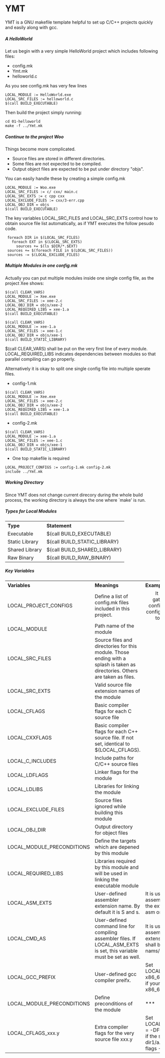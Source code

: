# YMT

YMT is a GNU makefile template helpful to set up C/C++ projects quickly and easily
along with gcc.

##### A HelloWorld
Let us begin with a very simple HelloWorld project which includes following files:
  - config.mk
  - Ymt.mk
  - helloworld.c

As you see config.mk has very few lines
```
LOCAL_MODULE := HelloWorld.exe
LOCAL_SRC_FILES := helloworld.c
$(call BUILD_EXECUTABLE)
``` 

Then build the project simply running:
```
cd 01-helloworld
make -f ../Ymt.mk
```

##### Continue to the project Woo 
Things become more complicated.
 - Source files are stored in different directories.
 - Some files are not expected to be compiled.
 - Output object files are expected to be put under directory "objs".

You can easily handle these by creating a simple config.mk
```
LOCAL_MODULE := Woo.exe
LOCAL_SRC_FILES := c/ cxx/ main.c
LOCAL_SRC_EXTS := c cpp cxx
LOCAL_EXCLUDE_FILES := cxx/3-err.cpp
LOCAL_OBJ_DIR = objs
$(call BUILD_EXECUTABLE)
```

The key variables LOCAL_SRC_FILES and LOCAL_SRC_EXTS control how to obtain source
file list automatically, as if YMT executes the follow pesudo code.
```
 foreach DIR in $(LOCAL_SRC_FILES)
   foreach EXT in $(LOCAL_SRC_EXTS)
     sources += $(ls $DIR/*.$EXT)
 sources += $(foreach FILE in $(LOCAL_SRC_FILES))
 sources -= $(LOCAL_EXCLUDE_FILES)
```

##### Multiple Modules in one config.mk
Actually you can put multiple modules inside one single config file,
as the project Xee shows:
```
$(call CLEAR_VARS)
LOCAL_MODULE := Xee.exe
LOCAL_SRC_FILES := xee-2.c
LOCAL_OBJ_DIR = objs/xee-2
LOCAL_REQUIRED_LIBS = xee-1.a
$(call BUILD_EXECUTABLE)

$(call CLEAR_VARS)
LOCAL_MODULE := xee-1.a
LOCAL_SRC_FILES := xee-1.c
LOCAL_OBJ_DIR = objs/xee-1
$(call BUILD_STATIC_LIBRARY)
```
$(call CLEAR_VARS) shall be put on the very first line of every module.
LOCAL_REQUIRED_LIBS indicates dependencies between modules so that parallel
compiling can go properly.

Alternatively it is okay to split one single config file into multiple sperate files.
- config-1.mk
```
$(call CLEAR_VARS)
LOCAL_MODULE := Xee.exe
LOCAL_SRC_FILES := xee-2.c
LOCAL_OBJ_DIR = objs/xee-2
LOCAL_REQUIRED_LIBS = xee-1.a
$(call BUILD_EXECUTABLE)
```
- config-2.mk
```
$(call CLEAR_VARS)
LOCAL_MODULE := xee-1.a
LOCAL_SRC_FILES := xee-1.c
LOCAL_OBJ_DIR = objs/xee-1
$(call BUILD_STATIC_LIBRARY)
```
- One top makefile is required
```
LOCAL_PROJECT_CONFIGS := config-1.mk config-2.mk
include ../Ymt.mk
```

##### Working Directory
Since YMT does not change current direcory during the whole build process,
the working directory is always the one where `make' is run.

##### Types for Local Modules
<table>
  <tbody align="left">
    <tr>
      <th>Type</th>
      <th>Statement</th>
    </tr>
    <tr>
      <td>Executable</td>
      <td>$(call BUILD_EXECUTABLE)</td>
    </tr>
    <tr>
      <td>Static Library</td>
      <td>$(call BUILD_STATIC_LIBRARY)</td>
    </tr>
    <tr>
      <td>Shared Library</td>
      <td>$(call BUILD_SHARED_LIBRARY)</td>
    </tr>
    <tr>
      <td>Raw Binary</td>
      <td>$(call BUILD_RAW_BINARY)</td>
    </tr>
  </tbody>
</table>

##### Key Variables
<table>
  <tbody align="left">
    <tr>
      <th>Variables</th>
      <th>Meanings</th>
      <th>Example usecase</th>
    </tr>
    <tr>
      <td>LOCAL_PROJECT_CONFIGS</td>
      <td>Define a list of config.mk files included in this project.</td>
	  <td align="center">It is okay either gathering module configurations in one config.mk or scattering to multiple files</td>
    </tr>
    <tr>
      <td>LOCAL_MODULE</td>
      <td>Path name of the module</td>
	  <td align="center">***</td>
    </tr>
    <tr>
      <td>LOCAL_SRC_FILES</td>
      <td>Source files and directories for this module. Those ending with a splash is taken as directories.
Others are taken as files.</td>
	  <td align="center">***</td>
    </tr>
    <tr>
      <td>LOCAL_SRC_EXTS</td>
      <td>Valid source file extension names of the module</td>
	  <td align="center">***</td>
    </tr>
    <tr>
      <td>LOCAL_CFLAGS</td>
      <td>Basic compiler flags for each C source file</td>
	  <td align="center">***</td>
    </tr>
    <tr>
      <td>LOCAL_CXXFLAGS</td>
      <td>Basic compiler flags for each C++ source file. If not set, identical to $(LOCAL_CFLAGS).</td>
	  <td align="center">***</td>
    </tr>
    <tr>
      <td>LOCAL_C_INCLUDES</td>
      <td>Include paths for C/C++ source files</td>
	  <td align="center">***</td>
    </tr>
    <tr>
      <td>LOCAL_LDFLAGS</td>
      <td>Linker flags for the module</td>
	  <td align="center">***</td>
    </tr>
    <tr>
      <td>LOCAL_LDLIBS</td>
      <td>Libraries for linking the module</td>
	  <td align="center">***</td>
    </tr>
    <tr>
      <td>LOCAL_EXCLUDE_FILES</td>
      <td>Source files ignored while building this module</td>
	  <td align="center">***</td>
    </tr>
    <tr>
      <td>LOCAL_OBJ_DIR</td>
      <td>Output directory for object files</td>
	  <td align="center">***</td>
    </tr>
    <tr>
      <td>LOCAL_MODULE_PRECONDITIONS</td>
      <td>Define the targets which are depened by this module</td>
	  <td align="center">***</td>
    </tr>
    <tr>
      <td>LOCAL_REQUIRED_LIBS</td>
      <td>Libraries required by this module and will be used in linking the executable module</td>
	  <td align="center">***</td>
    </tr>
    <tr>
      <td>LOCAL_ASM_EXTS</td>
      <td>User-defined assembler extension name. By default it is S and s.</td>
      <td>It is usual that assembler files have the extension name asm on Windows.</td>
    </tr>
    <tr>
      <td>LOCAL_CMD_AS</td>
      <td>User-defined command line for compiling assembler files. If LOCAL_ASM_EXTS is set,
      this variable must be set as well.</td>
      <td>It is usual that assembler files with the extension name asm shall be compiled by nams/yasm.</td>
    </tr>
    <tr>
      <td>LOCAL_GCC_PREFIX</td>
      <td>User-defined gcc compiler preifx.</td>
      <td>Set LOCAL_GCC_PREFIX := x86_64-pc-</br> 
          if your gcc compiler is x86_64-pc-gcc.</td>
    </tr>
    <tr>
      <td>LOCAL_MODULE_PRECONDITIONS</td>
      <td>Define preconditions of the module</td>
	  <td>***</td>
    </tr>
    <tr>
      <td>LOCAL_CFLAGS_xxx.y</td>
      <td>Extra compiler flags for the very source file xxx.y</td>
      <td>Set LOCAL_CLAGS_dir1/1.c = -DFOO=1</br>
	  if the source file dir1/a.c needs extra flags -DFOO=1</td>
    </tr>
  </tbody>
</table>
